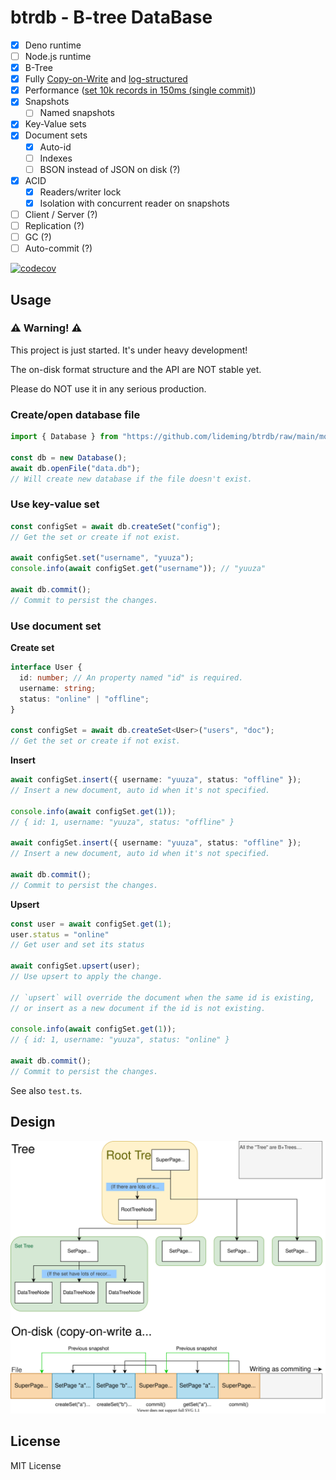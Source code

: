# btrdb - B-tree DataBase

- [x] Deno runtime
- [ ] Node.js runtime
- [x] B-Tree
- [x] Fully [Copy-on-Write](https://en.wikipedia.org/wiki/Copy-on-write) and
  [log-structured](https://en.wikipedia.org/wiki/Log-structured_file_system)
- [x] Performance ([set 10k records in 150ms (single commit)](https://github.com/lideming/btrdb/runs/2995614665#step:4:261))
- [x] Snapshots
  - [ ] Named snapshots
- [x] Key-Value sets
- [x] Document sets
  - [x] Auto-id
  - [ ] Indexes
  - [ ] BSON instead of JSON on disk (?)
- [x] ACID
  - [x] Readers/writer lock
  - [x] Isolation with concurrent reader on snapshots
- [ ] Client / Server (?)
- [ ] Replication (?)
- [ ] GC (?)
- [ ] Auto-commit (?)

[![codecov](https://codecov.io/gh/lideming/btrdb/branch/main/graph/badge.svg?token=EWISTK2KWU)](https://codecov.io/gh/lideming/btrdb)

## Usage

### ⚠️ Warning! ⚠️

This project is just started. It's under heavy development!

The on-disk format structure and the API are NOT stable yet.

Please do NOT use it in any serious production.

### Create/open database file

```ts
import { Database } from "https://github.com/lideming/btrdb/raw/main/mod.ts";

const db = new Database();
await db.openFile("data.db");
// Will create new database if the file doesn't exist.
```

### Use key-value set

```ts
const configSet = await db.createSet("config");
// Get the set or create if not exist.

await configSet.set("username", "yuuza");
console.info(await configSet.get("username")); // "yuuza"

await db.commit();
// Commit to persist the changes.
```

### Use document set

**Create set**

```ts
interface User {
  id: number; // An property named "id" is required.
  username: string;
  status: "online" | "offline";
}

const configSet = await db.createSet<User>("users", "doc");
// Get the set or create if not exist.
```

**Insert**

```ts
await configSet.insert({ username: "yuuza", status: "offline" });
// Insert a new document, auto id when it's not specified.

console.info(await configSet.get(1));
// { id: 1, username: "yuuza", status: "offline" }

await configSet.insert({ username: "yuuza", status: "offline" });
// Insert a new document, auto id when it's not specified.

await db.commit();
// Commit to persist the changes.
```

**Upsert**

```ts
const user = await configSet.get(1);
user.status = "online"
// Get user and set its status

await configSet.upsert(user);
// Use upsert to apply the change.

// `upsert` will override the document when the same id is existing,
// or insert as a new document if the id is not existing.

console.info(await configSet.get(1));
// { id: 1, username: "yuuza", status: "online" }

await db.commit();
// Commit to persist the changes.
```


See also `test.ts`.

## Design

![design.svg](./docs/design.svg)

## License

MIT License

